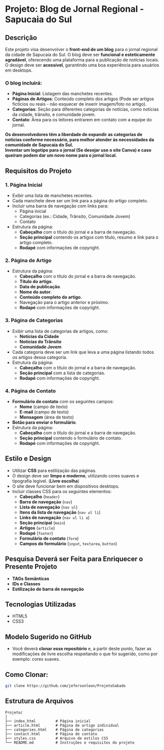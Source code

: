 # Projeto: Blog de Jornal Regional - Sapucaia do Sul

## Descrição
Este projeto visa desenvolver o **front-end de um blog** para o jornal regional da cidade de Sapucaia do Sul. O blog deve ser **funcional e esteticamente agradável**, oferecendo uma plataforma para a publicação de notícias locais. O design deve ser **acessível**, garantindo uma boa experiência para usuários em desktops.

### O blog incluirá:
- **Página Inicial**: Listagem das manchetes recentes.
- **Páginas de Artigos**: Conteúdo completo dos artigos (Pode ser artigos fictícios ou reais - não esquecer de inserir imagem/foto no artigo).
- **Categorias**: Seção para diferentes categorias de notícias, como notícias da cidade, trânsito, e comunidade jovem.
- **Contato**: Área para os leitores entrarem em contato com a equipe do jornal.

__Os desenvolvedores têm a liberdade de expandir as categorias de notícias conforme necessário, para melhor atender às necessidades da comunidade de Sapucaia do Sul.__ <br>
__Inventar um logotipo para o jornal (Se desejar use o site Canva) e caso queiram podem dar um novo nome para o jornal local.__


## Requisitos do Projeto

### 1. Página Inicial
- Exibir uma lista de manchetes recentes.
- Cada manchete deve ser um link para a página do artigo completo.
- Incluir uma barra de navegação com links para:
  - Página inicial
  - Categorias (ex.: Cidade, Trânsito, Comunidade Jovem)
  - Contato
- Estrutura da página:
  - **Cabeçalho** com o título do jornal e a barra de navegação.
  - **Seção principal** contendo os artigos com título, resumo e link para o artigo completo.
  - **Rodapé** com informações de copyright.

### 2. Página de Artigo
- Estrutura da página:
  - **Cabeçalho** com o título do jornal e a barra de navegação.
  - **Título do artigo**.
  - **Data de publicação**.
  - **Nome do autor**.
  - **Conteúdo completo do artigo**.
  - Navegação para o artigo anterior e próximo.
  - **Rodapé** com informações de copyright.

### 3. Página de Categorias
- Exibir uma lista de categorias de artigos, como:
  - **Notícias da Cidade**
  - **Notícias do Trânsito**
  - **Comunidade Jovem**
- Cada categoria deve ser um link que leva a uma página listando todos os artigos dessa categoria.
- Estrutura da página:
  - **Cabeçalho** com o título do jornal e a barra de navegação.
  - **Seção principal** com a lista de categorias.
  - **Rodapé** com informações de copyright.

### 4. Página de Contato
- **Formulário de contato** com os seguintes campos:
  - **Nome** (campo de texto)
  - **E-mail** (campo de texto)
  - **Mensagem** (área de texto)
- **Botão para enviar o formulário**.
- Estrutura da página:
  - **Cabeçalho** com o título do jornal e a barra de navegação.
  - **Seção principal** contendo o formulário de contato.
  - **Rodapé** com informações de copyright.

## Estilo e Design
- Utilizar **CSS** para estilização das páginas.
- O design deve ser **limpo e moderno**, utilizando cores suaves e tipografia legível. (**Livre escolha**)
- O site deve funcionar bem em dispositivos desktops.
- Incluir classes CSS para os seguintes elementos:
  - **Cabeçalho** (`header`) 
  - **Barra de navegação** (`nav`)
  - **Lista de navegação** (`nav ul`)
  - **Itens da lista de navegação** (`nav ul li`)
  - **Links de navegação** (`nav ul li a`)
  - **Seção principal** (`main`)
  - **Artigos** (`article`)
  - **Rodapé** (`footer`)
  - **Formulário de contato** (`form`)
  - **Campos do formulário** (`input`, `textarea`, `button`)

## Pesquisa Deverá ser Feita para Enriquecer o Presente Projeto
- **TAGs Semânticas**
- **IDs e Classes**
- **Estilização de barra de navegação**

## Tecnologias Utilizadas
- HTML5
- CSS3

## Modelo Sugerido no GitHub
- Você deverá **clonar esse repositório** e, a partir deste ponto, fazer as modificações de livre escolha respeitando o que foi sugerido, como por exemplo: cores suaves.

## Como Clonar:

```bash
git clone https://github.com/jefersonleon/ProjetoSabado

```

## Estrutura de Arquivos

```plaintext
Projeto/
│
├── index.html         # Página inicial
├── article.html       # Página de artigo individual
├── categories.html    # Página de categorias
├── contact.html       # Página de contato
├── styles.css         # Arquivo de estilos CSS
└── README.md          # Instruções e requisitos do projeto
